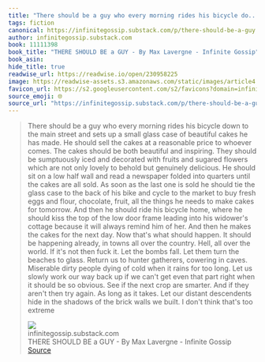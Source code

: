 ```yaml
---
title: "There should be a guy who every morning rides his bicycle do..."
tags: fiction
canonical: https://infinitegossip.substack.com/p/there-should-be-a-guy
author: infinitegossip.substack.com
book: 11111398
book_title: "THERE SHOULD BE a GUY - By Max Lavergne - Infinite Gossip"
book_asin: 
hide_title: true
readwise_url: https://readwise.io/open/230958225
image: https://readwise-assets.s3.amazonaws.com/static/images/article4.6bc1851654a0.png
favicon_url: https://s2.googleusercontent.com/s2/favicons?domain=infinitegossip.substack.com
source_emoji: 🌐
source_url: "https://infinitegossip.substack.com/p/there-should-be-a-guy#:~:text=There%20should%20be,that%27s%20too%20extreme"
---
```


> There should be a guy who every morning rides his bicycle down to the main street and sets up a small glass case of beautiful cakes he has made. He should sell the cakes at a reasonable price to whoever comes. The cakes should be both beautiful and inspiring. They should be sumptuously iced and decorated with fruits and sugared flowers which are not only lovely to behold but genuinely delicious. He should sit on a low half wall and read a newspaper folded into quarters until the cakes are all sold. As soon as the last one is sold he should tie the glass case to the back of his bike and cycle to the market to buy fresh eggs and flour, chocolate, fruit, all the things he needs to make cakes for tomorrow. And then he should ride his bicycle home, where he should kiss the top of the low door frame leading into his widower's cottage because it will always remind him of her. And then he makes the cakes for the next day. Now that's what should happen. It should be happening already, in towns all over the country. Hell, all over the world. If it's not then fuck it. Let the bombs fall. Let them turn the beaches to glass. Return us to hunter gatherers, cowering in caves. Miserable dirty people dying of cold when it rains for too long. Let us slowly work our way back up if we can't get even that part right when it should be so obvious. See if the next crop are smarter. And if they aren't then try again. As long as it takes. Let our distant descendents hide in the shadows of the brick walls we built. I don't think that's too extreme
> <div class="quoteback-footer"><div class="quoteback-avatar"><img class="mini-favicon" src="https://s2.googleusercontent.com/s2/favicons?domain=infinitegossip.substack.com"></div><div class="quoteback-metadata"><div class="metadata-inner"><span style="display:none">FROM:</span><div aria-label="infinitegossip.substack.com" class="quoteback-author"> infinitegossip.substack.com</div><div aria-label="THERE SHOULD BE a GUY - By Max Lavergne - Infinite Gossip" class="quoteback-title"> THERE SHOULD BE a GUY - By Max Lavergne - Infinite Gossip</div></div></div><div class="quoteback-backlink"><a target="_blank" aria-label="go to the full text of this quotation" rel="noopener" href="https://infinitegossip.substack.com/p/there-should-be-a-guy#:~:text=There%20should%20be,that%27s%20too%20extreme" class="quoteback-arrow"> Source</a></div></div>